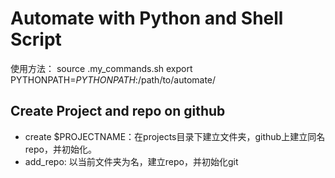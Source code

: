 # Automate with Python and Shell Script
使用方法：
source .my_commands.sh
export PYTHONPATH=${PYTHONPATH}:$/path/to/automate/

## Create Project and repo on github
- create $PROJECTNAME：在projects目录下建立文件夹，github上建立同名repo，并初始化。
- add_repo: 以当前文件夹为名，建立repo，并初始化git
